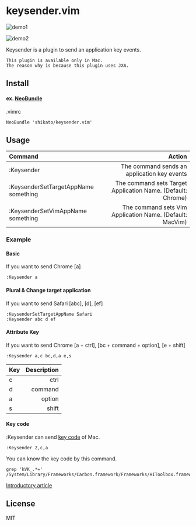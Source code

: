 # keysender.vim
![demo1](https://qiita-image-store.s3.amazonaws.com/0/47437/2ab5c30c-ec0a-61a8-7174-24a9bd983b8d.gif) 

![demo2](https://qiita-image-store.s3.amazonaws.com/0/47437/786ff3ab-5b09-9169-2653-7619043a4196.gif)

Keysender is a plugin to send an application key events.

``` 
This plugin is available only in Mac.
The reason why is because this plugin uses JXA.
```

## Install
#### ex. [NeoBundle](https://github.com/Shougo/neobundle.vim)
.vimrc
```
NeoBundle 'shikato/keysender.vim'
```

## Usage
| Command | Action |
|:-----------|------------:|
| :Keysender |The command sends an application key events|
| :KeysenderSetTargetAppName something |The command sets Target Application Name. (Default: Chrome)|
| :KeysenderSetVimAppName something |The command sets Vim Application Name. (Default: MacVim)|

### Example

#### Basic
If you want to send Chrome [a]
```
:Keysender a
```
#### Plural & Change target application
If you want to send Safari [abc], [d], [ef] 
```
:KeysenderSetTargetAppName Safari
:Keysender abc d ef
```
#### Attribute Key
If you want to send Chrome [a + ctrl], [bc + command + option], [e + shift] 
```
:Keysender a,c bc,d,a e,s
```

| Key | Description |
|:-----------|------------:|
| c|ctrl |
| d |command |
| a |option |
| s |shift |

#### Key code
:Keysender can send [key code](http://hyslog.com/blog/2012/06/25/569) of Mac.
```
:Keysender 2,c,a
```
You can know the key code by this command.
```
grep 'kVK_.*=' /System/Library/Frameworks/Carbon.framework/Frameworks/HIToolbox.framework/Headers/Events.h
```

[Introductory article]()

## License
MIT
